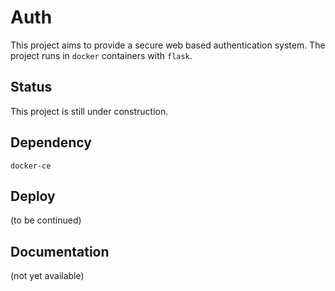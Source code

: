 # Auth

This project aims to provide a secure web based authentication system. The project runs in `docker` containers with `flask`.

## Status

This project is still under construction.

## Dependency

`docker-ce`

## Deploy

(to be continued)

## Documentation

(not yet available)
